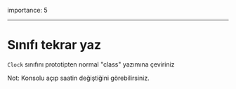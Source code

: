 importance: 5

---

# Sınıfı tekrar yaz

`Clock` sınıfını prototipten normal "class" yazımına çeviriniz

Not: Konsolu açıp saatin değiştiğini görebilirsiniz.
